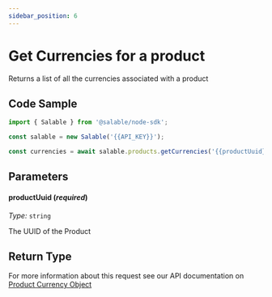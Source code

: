 ```yaml
---
sidebar_position: 6
---
```


# Get Currencies for a product

Returns a list of all the currencies associated with a product

## Code Sample

```typescript
import { Salable } from '@salable/node-sdk';

const salable = new Salable('{{API_KEY}}');

const currencies = await salable.products.getCurrencies('{{productUuid}}');
```

## Parameters

#### productUuid (_required_)

_Type:_ `string`

The UUID of the Product

## Return Type

For more information about this request see our API documentation on [Product Currency Object](https://docs.salable.app/api/v2#tag/Products/operation/getProductCurrencies)
